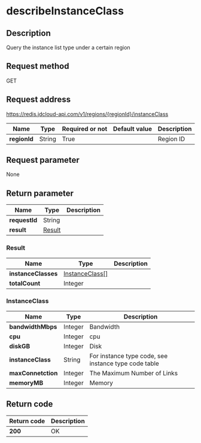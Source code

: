 # describeInstanceClass


## Description
Query the instance list type under a certain region

## Request method
GET

## Request address
https://redis.jdcloud-api.com/v1/regions/{regionId}/instanceClass

|Name|Type|Required or not|Default value|Description|
|---|---|---|---|---|
|**regionId**|String|True||Region ID|

## Request parameter
None


## Return parameter
|Name|Type|Description|
|---|---|---|
|**requestId**|String||
|**result**|[Result](##Result)||


### <a name="Result">Result</a>
|Name|Type|Description|
|---|---|---|
|**instanceClasses**|[InstanceClass[]](##InstanceClass)||
|**totalCount**|Integer||
### <a name="InstanceClass">InstanceClass</a>
|Name|Type|Description|
|---|---|---|
|**bandwidthMbps**|Integer|Bandwidth|
|**cpu**|Integer|cpu|
|**diskGB**|Integer|Disk|
|**instanceClass**|String|For instance type code, see instance type code table|
|**maxConnetction**|Integer|The Maximum Number of Links|
|**memoryMB**|Integer|Memory|

## Return code
|Return code|Description|
|---|---|
|**200**|OK|
